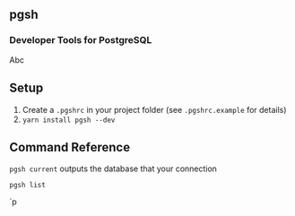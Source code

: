 ## pgsh
### Developer Tools for PostgreSQL

Abc

## Setup

1. Create a `.pgshrc` in your project folder (see `.pgshrc.example` for details)
3. `yarn install pgsh --dev`

## Command Reference

`pgsh current` outputs the database that your connection 

`pgsh list`

`p
